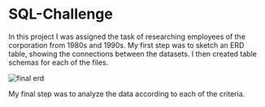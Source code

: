 # SQL-Challenge

In this project I was assigned the task of researching employees of the corporation from 1980s and 1990s. My first step was to sketch an ERD table, showing the connections between the datasets. I then created table schemas for each of the files.

![final erd](https://user-images.githubusercontent.com/79765072/117516913-bfcf9500-af57-11eb-9a3c-78a5a9ae171c.PNG)

My final step was to analyze the data according to each of the criteria.
